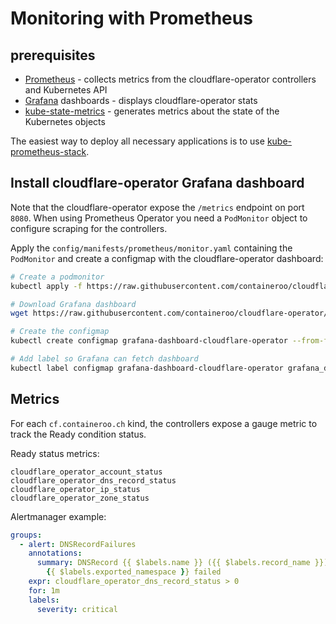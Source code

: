 # Monitoring with Prometheus

## prerequisites

- [Prometheus](https://github.com/prometheus-community/helm-charts/tree/main/charts/prometheus) - collects metrics from the cloudflare-operator controllers and Kubernetes API
- [Grafana](https://github.com/grafana/helm-charts/tree/main/charts/grafana) dashboards - displays cloudflare-operator stats
- [kube-state-metrics](https://github.com/prometheus-community/helm-charts/tree/main/charts/kube-state-metrics) - generates metrics about the state of the Kubernetes objects

The easiest way to deploy all necessary applications is to use [kube-prometheus-stack](https://github.com/prometheus-community/helm-charts/tree/main/charts/kube-prometheus-stack).

## Install cloudflare-operator Grafana dashboard

Note that the cloudflare-operator expose the `/metrics` endpoint on port `8080`. When using Prometheus Operator you need a `PodMonitor` object to configure scraping for the controllers.

Apply the `config/manifests/prometheus/monitor.yaml` containing the `PodMonitor` and create a configmap with the cloudflare-operator dashboard:

```bash
# Create a podmonitor
kubectl apply -f https://raw.githubusercontent.com/containeroo/cloudflare-operator/master/config/manifests/prometheus/monitor.yaml

# Download Grafana dashboard
wget https://raw.githubusercontent.com/containeroo/cloudflare-operator/master/config/manifests/grafana/dashboards/overview.json -O /tmp/grafana-dashboard-cloudflare-operator.json

# Create the configmap
kubectl create configmap grafana-dashboard-cloudflare-operator --from-file=/tmp/grafana-dashboard-cloudflare-operator.json

# Add label so Grafana can fetch dashboard
kubectl label configmap grafana-dashboard-cloudflare-operator grafana_dashboard="1"
```

## Metrics

For each `cf.containeroo.ch` kind, the controllers expose a gauge metric to track the Ready condition status.

Ready status metrics:

```text
cloudflare_operator_account_status
cloudflare_operator_dns_record_status
cloudflare_operator_ip_status
cloudflare_operator_zone_status
```

Alertmanager example:

```yaml
groups:
  - alert: DNSRecordFailures
    annotations:
      summary: DNSRecord {{ $labels.name }} ({{ $labels.record_name }}) in namespace
        {{ $labels.exported_namespace }} failed
    expr: cloudflare_operator_dns_record_status > 0
    for: 1m
    labels:
      severity: critical
```
